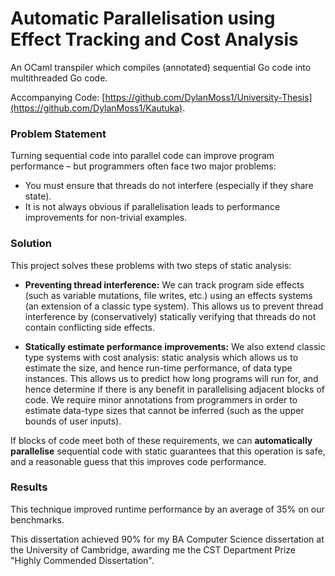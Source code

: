 # Automatic Parallelisation using Effect Tracking and Cost Analysis

An OCaml transpiler which compiles (annotated) sequential Go code into multithreaded Go code.

Accompanying Code: [https://github.com/DylanMoss1/University-Thesis](https://github.com/DylanMoss1/Kautuka).

### Problem Statement

Turning sequential code into parallel code can improve program performance – but programmers often face two major problems: 
- You must ensure that threads do not interfere (especially if they share state).
- It is not always obvious if parallelisation leads to performance improvements for non-trivial examples.

### Solution

This project solves these problems with two steps of static analysis: 
- **Preventing thread interference:** We can track program side effects (such as variable mutations, file writes, etc.) using an effects systems (an extension of a classic type system). This allows us to prevent thread interference by (conservatively) statically verifying that threads do not contain conflicting side effects.

- **Statically estimate performance improvements:** We also extend classic type systems with cost analysis: static analysis which allows us to estimate the size, and hence run-time performance, of data type instances. This allows us to predict how long programs will run for, and hence determine if there is any benefit in parallelising adjacent blocks of code. We require minor annotations from programmers in order to estimate data-type sizes that cannot be inferred (such as the upper bounds of user inputs).

If blocks of code meet both of these requirements, we can **automatically parallelise** sequential code with static guarantees that this operation is safe, and a reasonable guess that this improves code performance.

### Results

This technique improved runtime performance by an average of 35% on our benchmarks.

This dissertation achieved 90% for my BA Computer Science dissertation at the University of Cambridge, awarding me the CST Department Prize "Highly Commended Dissertation".

